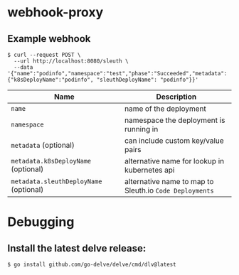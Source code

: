 # webhook-proxy


## Example webhook
```
$ curl --request POST \
  --url http://localhost:8080/sleuth \
  --data '{"name":"podinfo","namespace":"test","phase":"Succeeded","metadata":{"k8sDeployName":"podinfo", "sleuthDeployName": "podinfo"}}'
```

| Name                                | Description                            |
| ----------------------------------- | -------------------------------------- |
| `name`                              | name of the deployment                 |
| `namespace`                         | namespace the deployment is running in |
| `metadata` (optional)               | can include custom key/value pairs     |
| `metadata.k8sDeployName` (optional) | alternative name for lookup in kubernetes api     |
| `metadata.sleuthDeployName` (optional) | alternative name to map to Sleuth.io `Code Deployments`     |

# Debugging
## Install the latest delve release:

```
$ go install github.com/go-delve/delve/cmd/dlv@latest
```
